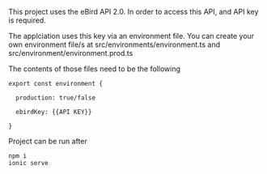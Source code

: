 This project uses the eBird API 2.0. In order to access this API, and API key is required.

The applciation uses this key via an environment file. You can create your own environment file/s at src/environments/environment.ts and src/environment/environment.prod.ts

The contents of those files need to be the following

```
export const environment {

  production: true/false
  
  ebirdKey: {{API KEY}}

}
```

Project can be run after 

```
npm i
ionic serve
```
